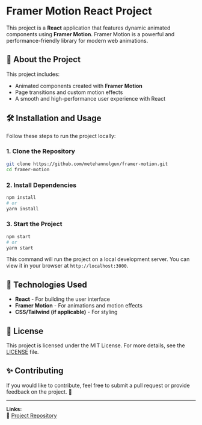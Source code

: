 # Framer Motion React Project

This project is a **React** application that features dynamic animated components using **Framer Motion**. Framer Motion is a powerful and performance-friendly library for modern web animations.

## 🚀 About the Project

This project includes:
- Animated components created with **Framer Motion**
- Page transitions and custom motion effects
- A smooth and high-performance user experience with React

## 🛠 Installation and Usage

Follow these steps to run the project locally:

### 1. Clone the Repository
```bash
git clone https://github.com/metehannolgun/framer-motion.git
cd framer-motion
```

### 2. Install Dependencies
```bash
npm install
# or
yarn install
```

### 3. Start the Project
```bash
npm start
# or
yarn start
```

This command will run the project on a local development server. You can view it in your browser at `http://localhost:3000`.

## 📌 Technologies Used

- **React** - For building the user interface
- **Framer Motion** - For animations and motion effects
- **CSS/Tailwind (if applicable)** - For styling


## 📄 License
This project is licensed under the MIT License. For more details, see the [LICENSE](LICENSE) file.

## ✨ Contributing
If you would like to contribute, feel free to submit a pull request or provide feedback on the project. 🎉

---
**Links:**  
🔗 [Project Repository](https://github.com/metehannolgun/framer-motion)

